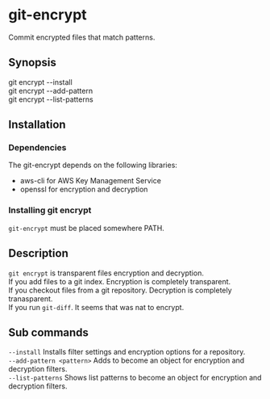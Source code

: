 # git-encrypt

Commit encrypted files that match patterns.

## Synopsis

git encrypt --install  
git encrypt --add-pattern <pattern>  
git encrypt --list-patterns  

## Installation

### Dependencies

The git-encrypt depends on the following libraries:

* aws-cli for AWS Key Management Service
* openssl for encryption and decryption

### Installing git encrypt

```git-encrypt``` must be placed somewhere PATH.

## Description

```git encrypt``` is transparent files encryption and decryption.  
If you add files to a git index. Encryption is completely transparent.  
If you checkout files from a git repository. Decryption is completely tranasparent.  
If you run ```git-diff```. It seems that was nat to encrypt.  

## Sub commands

```--install``` Installs filter settings and encryption options  for a repository.  
```--add-pattern <pattern>``` Adds <pattern> to become an object for encryption and decryption filters.  
```--list-patterns``` Shows list patterns to become an object for encryption and decryption filters.  



